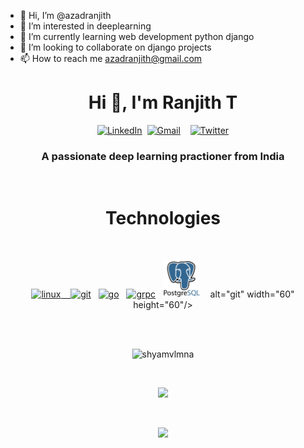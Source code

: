 - 👋 Hi, I’m @azadranjith
- 👀 I’m interested in deeplearning
- 🌱 I’m currently learning web development python django
- 💞️ I’m looking to collaborate on django projects
- 📫 How to reach me azadranjith@gmail.com

<!---
azadranjith/azadranjith is a ✨ special ✨ repository because its `README.md` (this file) appears on your GitHub profile.
You can click the Preview link to take a look at your changes.
--->
<h1 align="center">Hi 👋, I'm Ranjith T</h1>

<p align="center">
   <span><a href="https://www.linkedin.com/in/ranjith-t-506201238" target="blank"><img src="https://img.shields.io/badge/linkedin-%230077B5.svg?&style=for-the-badge&logo=linkedin&logoColor=white" alt="LinkedIn" /></a>&nbsp;&nbsp;<a href="mailto:azadranjith@gmail.com?subject=Hello, Ranjith" target="blank"><img src="https://img.shields.io/badge/gmail-%23D14836.svg?&style=for-the-badge&logo=gmail&logoColor=white" alt="Gmail"/></a>&nbsp;&nbsp;&nbsp;&nbsp;<a href="https://twitter.com/azad_ranjith" target="blank"><img src="https://img.shields.io/badge/twitter-1DA1F2.svg?style=for-the-badge&logo=twitter&logoColor=white" alt="Twitter"/></a></span>
</p>
<h3 align="center">A passionate deep learning practioner from India</h3>
<br>
<h1 align="center">Technologies</h1>
<br>
<p align="center">
   <a href="https://pytorch.org/" target="_blank" rel="noreferrer"><img src="https://miro.medium.com/max/1200/1*bBS_lYMoWhiyJf733Bghwg.jpeg" alt="linux" width="60" height="60"/> &nbsp;&nbsp; <a href="https://git-scm.com/" target="_blank" rel="noreferrer"><img src="https://www.vectorlogo.zone/logos/git-scm/git-scm-icon.svg" alt="git" width="60" height="60"/></a> &nbsp;&nbsp;<a href="https://opencv.org/" target="_blank" rel="noreferrer"><img src="https://upload.wikimedia.org/wikipedia/commons/3/32/OpenCV_Logo_with_text_svg_version.svg" alt="go" width="60" height="60"/></a> &nbsp;&nbsp;<a href="https://grpc.io/" target="_blank" rel="noreferrer"><img src="https://cncf-branding.netlify.app/img/projects/grpc/horizontal/color/grpc-horizontal-color.svg" alt="grpc" width="60" height="60"/></a> &nbsp;&nbsp;<a href="https://www.postgresql.org" target="_blank" rel="noreferrer"><img src="https://raw.githubusercontent.com/devicons/devicon/master/icons/postgresql/postgresql-original-wordmark.svg" alt="postgresql" width="60" height="60"/></a> &nbsp;&nbsp; alt="git" width="60" height="60"/></a>
</p>
<br>
<br>
<p  align="center" ><img src="https://github-readme-stats.vercel.app/api/top-langs?username=azadranjith&show_icons=true&locale=en&layout=compact" alt="shyamvlmna"  width="50%" /></p>
<br>

<p align="center"> <img width="49.5%" src="https://github-readme-stats.vercel.app/api?username=azadranjith&show_icons=true&hide_border=true"/></p>
<br>
<p align="center"> <img width="49.5%" src="https://github-readme-streak-stats.herokuapp.com/?user=azadranjith&hide_border=true" /></a></p>
